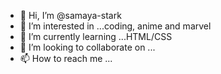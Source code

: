 - 👋 Hi, I’m @samaya-stark
- 👀 I’m interested in ...coding, anime and marvel
- 🌱 I’m currently learning ...HTML/CSS
- 💞️ I’m looking to collaborate on ...
- 📫 How to reach me ...

<!---
samaya-stark/samaya-stark is a ✨ special ✨ repository because its `README.md` (this file) appears on your GitHub profile.
You can click the Preview link to take a look at your changes.
--->
